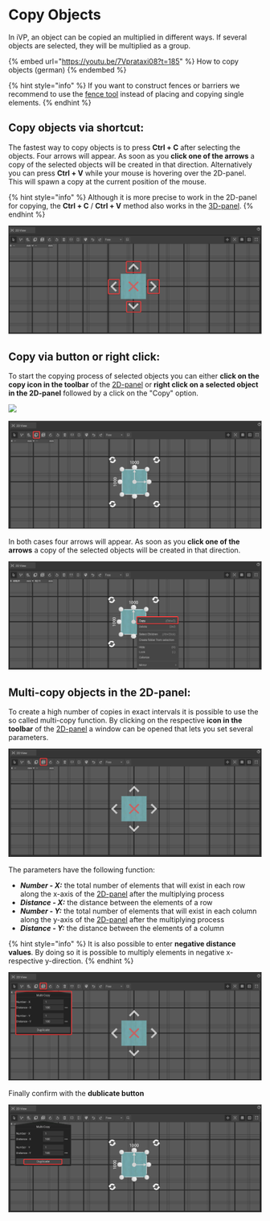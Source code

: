 # Copy Objects

In iVP, an object can be copied an multiplied in different ways. If several objects are selected, they will be multiplied as a group.

{% embed url="https://youtu.be/7Vprataxi08?t=185" %}
How to copy objects (german)
{% endembed %}

{% hint style="info" %}
If you want to construct fences or barriers we recommend to use the [fence tool](../advanced-tools/fence-tool.md) instead of placing and copying single elements.
{% endhint %}

## Copy objects via shortcut:

The fastest way to copy objects is to press **Ctrl + C** after selecting the objects. Four arrows will appear. As soon as you **click one of the arrows** a copy of the selected objects will be created in that direction. Alternatively you can press **Ctrl + V** while your mouse is hovering over the 2D-panel. This will spawn a copy at the current position of the mouse.

{% hint style="info" %}
Although it is more precise to work in the 2D-panel for copying, the **Ctrl + C** / **Ctrl + V** method also works in the [3D-panel](../user-interface/the-3d-panel.md).
{% endhint %}

![](../../../.gitbook/assets/iVP_Planning_ObjectInteraction_CopyDirection.png)

## Copy via button or right click:

To start the copying process of selected objects you can either **click on the copy icon in the toolbar** of the [2D-panel](../user-interface/the-2d-panel.md#the-toolbar-of-the-2d-panel) or **right click on a selected object in the 2D-panel** followed by a click on the "Copy" option.

![](../../../.gitbook/assets/iVP\_guide\_copy\_objects\_2D\_panel\_button.jpg)

![](../../../.gitbook/assets/iVP_Planning_ObjectInteraction_CopyIcon.png)

In both cases four arrows will appear. As soon as you **click one of the arrows** a copy of the selected objects will be created in that direction.&#x20;

![](../../../.gitbook/assets/iVP_Planning_ObjectInteraction_CopyLeftClickMenu.png)

## Multi-copy objects in the 2D-panel:

To create a high number of copies in exact intervals it is possible to use the so called multi-copy function. By clicking on the respective **icon in the toolbar** of the [2D-panel](../user-interface/the-2d-panel.md) a window can be opened that lets you set several parameters.

![](../../../.gitbook/assets/iVP_Planning_ObjectInteraction_CopyMultiCopy.png)

The parameters have the following function:

* _**Number - X:**_ the total number of elements that will exist in each row along the x-axis of the [2D-panel](../user-interface/the-2d-panel.md) after the multiplying process
* _**Distance - X:**_ the distance between the elements of a row
* _**Number - Y:**_ the total number of elements that will exist in each column along the y-axis of the [2D-panel](../user-interface/the-2d-panel.md) after the multiplying process
* _**Distance - Y:**_ the distance between the elements of a column

{% hint style="info" %}
It is also possible to enter **negative distance values**. By doing so it is possible to multiply elements in negative x- respective y-direction.
{% endhint %}

![](../../../.gitbook/assets/iVP_Planning_ObjectInteraction_CopyMultiCopyMenu.png)

Finally confirm with the **dublicate button**

![](../../../.gitbook/assets/iVP_Planning_ObjectInteraction_CopyMultiCopyDublicateButton.png)